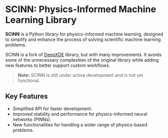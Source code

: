# SCINN: Physics-Informed Machine Learning Library

**SCINN** is a Python library for physics-informed machine learning, designed to simplify and enhance the process of solving scientific machine learning problems.

SCINN is a fork of [DeepXDE](https://github.com/lululxvi/deepxde) library, but with many improvements. It avoids some of the unnecessary complexities of the original library while adding new features to better support custom workflows.

> **Note:** SCINN is still under active development and is not yet functional.

## Key Features
- Simplified API for faster development.
- Improved stability and performance for physics-informed neural networks (PINNs).
- New functionalities for handling a wider range of physics-based problems.
